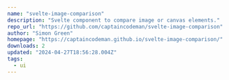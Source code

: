 ```yaml
---
name: "svelte-image-comparison"
description: "Svelte component to compare image or canvas elements."
repo_url: "https://github.com/captaincodeman/svelte-image-comparison"
author: "Simon Green"
homepage: "https://captaincodeman.github.io/svelte-image-comparison/"
downloads: 2
updated: "2024-04-27T18:56:28.004Z"
tags: 
  - ui
---
```

